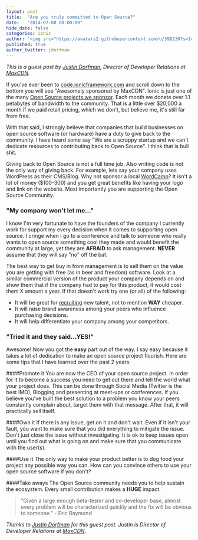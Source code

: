 ```yaml
---
layout: post
title:  "Are you truly committed to Open Source?"
date:   "2014-07-08 08:00:00"
hide_date: false
categories: ionic
author: '<img src="https://avatars2.githubusercontent.com/u/398230?s=140" class="author-icon"><a href="http://twitter.com/jdorfman" target="_blank">@jdorfman</a>'
published: true
author_twitter: jdorfman
---
```


*This is a guest post by [Justin Dorfman](http://twitter.com/jdorfman), Director of Developer Relations at [MaxCDN](http://www.maxcdn.com).*

If you've ever been to [code.ionicframework.com](http://code.ionicframework.com) and scroll down to the bottom you will see "Awesomely sponsored by MaxCDN".  Ionic is just one of the many [Open Source projects we sponsor](http://www.maxcdn.com/company/open-source/).  Each month we donate over 1.1 petabytes of bandwidth to the community.  That is a little over $20,000 a month if we paid retail pricing, which we don't, but believe me, it's still far from free.

With that said, I strongly believe that companies that build businesses on open source software (or hardware) have a duty to give back to the community.  I have heard some say "We are a scrappy startup and we can't dedicate resources to contributing back to Open Source". I think that is bull shit.

Giving back to Open Source is not a full time job.  Also writing code is not the only way of giving back.  For example, lets say your company uses WordPress as their CMS/Blog.  Why not sponsor a local [WordCamp](http://central.wordcamp.org/)?  It isn't a lot of money ($100-300) and you get great benefits like having your logo and link on the website.  Most importantly you are supporting the Open Source Community.  


### "My company won't let me..."

I know I'm very fortunate to have the founders of the company I currently work for support my every decision when it comes to supporting open source. I cringe when I go to a conference and talk to someone who really wants to open source something cool they made and would benefit the community at large, yet they are **AFRAID** to ask management. **NEVER** assume that they will say "no" off the bat.

The best way to get buy in from management is to sell them on the value you are getting with free (as in beer and freedom) software.  Look at a similar commercial version of the product your company depends on and show them that if the company had to pay for this product, it would cost them X amount a year.  If that doesn't work try one (or all) of the following:

* It will be great for [recruiting](http://blog.maxcdn.com/recruiting-humans-http-headers/) new talent, not to mention **WAY** cheaper.
* It will raise brand awareness among your peers who influence purchasing decisions.
* It will help differentiate your company among your competitors.

### "Tried it and they said...YES!"

Awesome!  Now you got the **easy** part out of the way.  I say easy because it takes a lot of dedication to make an open source project flourish.  Here are some tips that I have learned over the past 2 years:

####Promote it
You are now the CEO of your open source project.  In order for it to become a success you need to get out there and tell the world what your project does.  This can be done through Social Media (Twitter is the best IMO), Blogging and presenting at meet-ups or conferences.  If you believe you've built the best solution to a problem you know your peers constantly complain about, target them with that message.  After that, it will practically sell itself.  

####Own it 
If there is any issue, get on it and don't wait.  Even if it isn't your fault, you want to make sure that you did everything to mitigate the issue.  Don't just close the issue without investigating.  It is ok to keep issues open until you find out what is going on and make sure that you communicate with the user(s).

####Use it
The only way to make your product better is to dog food your project any possible way you can.  How can you convince others to use your open source software if you don't?


####Take aways
The Open Source community needs you to help sustain the ecosystem.  Every small contribution makes a **HUGE** impact.

>"Given a large enough beta-tester and co-developer base, almost every problem will be characterized quickly and the fix will be obvious to someone." - Eric Raymond

*Thanks to [Justin Dorfman](http://twitter.com/jdorfman) for this guest post. Justin is Director of Developer Relations at [MaxCDN](http://www.maxcdn.com).*
